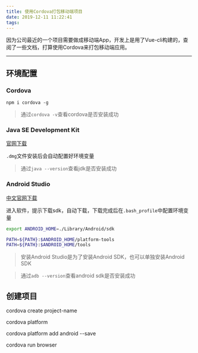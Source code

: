 ```yaml
---
title: 使用Cordova打包移动端项目
date: 2019-12-11 11:22:41
tags:
---
```


因为公司最近的一个项目需要做成移动端App，开发上是用了Vue-cli构建的，查阅了一些文档，打算使用Cordova来打包移动端应用。

<!-- more -->

---

## 环境配置

### Cordova

  `npm i cordova -g`

  > 通过`cordova -v`查看cordova是否安装成功

### Java SE Development Kit

  [官网下载](https://www.oracle.com/technetwork/java/javase/downloads/index.html)

  `.dmg`文件安装后会自动配置好环境变量

  > 通过`java --version`查看jdk是否安装成功

### Android Studio

  [中文官网下载](http://www.android-studio.org/)

  进入软件，提示下载sdk，自动下载，下载完成后在`.bash_profile`中配置环境变量

  ```bash
  export ANDROID_HOME=./Library/Android/sdk

  PATH=${PATH}:$ANDROID_HOME/platform-tools
  PATH=${PATH}:$ANDROID_HOME/tools
  ```

  > 安装Android Studio是为了安装Android SDK，也可以单独安装Android SDK

  > 通过`adb --version`查看android sdk是否安装成功

## 创建项目

cordova create project-name

cordova platform

cordova platform add android --save

cordova run browser